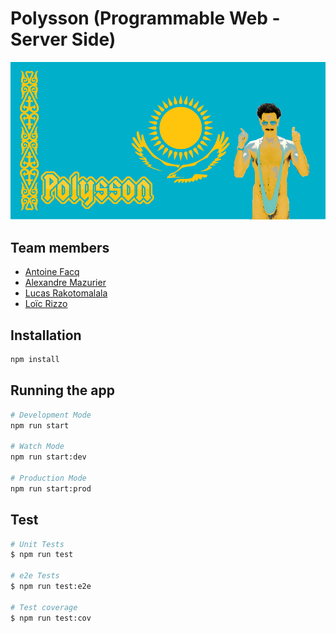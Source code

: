 # Polysson (Programmable Web - Server Side)

![Emblem](../emblem.png 'Emblem')

## Team members

- [Antoine Facq](https://github.com/AntoineFacq)
- [Alexandre Mazurier](https://github.com/Alexandre-MAZURIER)
- [Lucas Rakotomalala](https://github.com/LucasRakotomalala)
- [Loïc Rizzo](https://github.com/Loic-Rizzo)

## Installation

```sh
npm install
```

## Running the app

```sh
# Development Mode
npm run start

# Watch Mode
npm run start:dev

# Production Mode
npm run start:prod
```

## Test

```sh
# Unit Tests
$ npm run test

# e2e Tests
$ npm run test:e2e

# Test coverage
$ npm run test:cov
```
